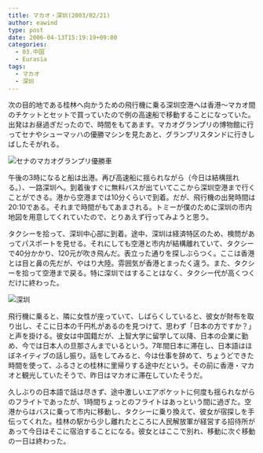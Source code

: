 ```yaml
---
title: マカオ・深圳(2003/02/21)
author: eawind
type: post
date: 2006-04-13T15:19:19+09:00
categories:
  - 03.中国
  - Eurasia
tags:
  - マカオ
  - 深圳
---
```

次の目的地である桂林へ向かうための飛行機に乗る深圳空港へは香港〜マカオ間のチケットとセットで買っていたので例の高速船で移動することになっていた。出発はお昼過ぎだったので、時間をもてあます。マカオグランプリの博物館に行ってセナやシューマッハの優勝マシンを見たあと、グランプリスタンドに行きしばしたそがれる。

![セナのマカオグランプリ優勝車](/img/2006/04/200302210624221.jpg)

午後の3時になると船は出港。再び高速船に揺られながら（今日は結構揺れる。）、一路深圳へ。到着後すぐに無料バスが出ていてここから深圳空港まで行くことができる。港から空港までは10分くらいで到着。だが、飛行機の出発時間は20:10である。それまで時間がもてあまされる。トミーが僕のために深圳の市内地図を用意してくれていたので、とりあえず行ってみようと思う。

タクシーを拾って、深圳中心部に到着。途中、深圳は経済特区のため、検問があってパスポートを見せる。それにしても空港と市内が結構離れていて、タクシーで40分かかり、120元が吹き飛んだ。表立った通りを探しぶらつく。ここは香港とは目と鼻の先だが、やはり大陸。雰囲気が香港とまったく違う。また、タクシーを拾って空港まで戻る。特に深圳ではすることはなく、タクシー代が高くつくだけに終わった。

![深圳](/img/2006/04/200302211208561.jpg)

飛行機に乗ると、隣に女性が座っていて、しばらくしていると、彼女が財布を取り出し、そこに日本の千円札があるのを見つけて、思わず「日本の方ですか？」と声を掛ける。彼女は中国籍だが、上智大学に留学して以降、日本の企業に勤め、今では日本人の旦那さんまでいるという。7年間日本に滞在し、日本語はほぼネイティブの話し振り。話をしてみると、今は仕事を辞めて、ちょうどできた時間を使って、ふるさとの桂林に里帰りする途中だという。その前に香港・マカオと観光していたそうで、昨日はマカオに滞在していたそうだ。

久しぶりの日本語で話は尽きず、途中激しいエアポケットに何度も揺られながらのフライトであったが、1時間ちょっとのフライトはあっという間に過ぎた。空港からはバスに乗って市内に移動し、タクシーに乗り換えて、彼女が宿探しを手伝ってくれた。桂林の駅から少し離れたところに人民解放軍が経営する招待所があって今日はそこに宿泊することになる。彼女とはここで別れ、移動に次ぐ移動の一日は終わった。
